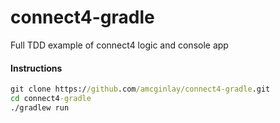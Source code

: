 # connect4-gradle
Full TDD example of connect4 logic and console app

#### Instructions
```cmd
git clone https://github.com/amcginlay/connect4-gradle.git
cd connect4-gradle
./gradlew run
```
